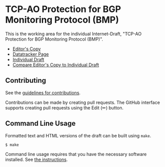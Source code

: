 # TCP-AO Protection for BGP Monitoring Protocol (BMP)

This is the working area for the individual Internet-Draft, "TCP-AO Protection for BGP Monitoring Protocol (BMP)".

* [Editor's Copy](https://hmntsharma.github.io/draft-itef-grow-bmp-tcp-ao/#go.draft-ietf-grow-bmp-tcp-ao.html)
* [Datatracker Page](https://datatracker.ietf.org/doc/draft-ietf-grow-bmp-tcp-ao)
* [Individual Draft](https://datatracker.ietf.org/doc/html/draft-hmntsharma-bmp-tcp-ao)
* [Compare Editor's Copy to Individual Draft](https://hmntsharma.github.io/draft-hmntsharma-bmp-tcp-ao/#go.draft-hmntsharma-bmp-tcp-ao.diff)


## Contributing

See the
[guidelines for contributions](https://github.com/hmntsharma/draft-hmntsharma-bmp-tcp-ao/blob/main/CONTRIBUTING.md).

Contributions can be made by creating pull requests.
The GitHub interface supports creating pull requests using the Edit (✏) button.


## Command Line Usage

Formatted text and HTML versions of the draft can be built using `make`.

```sh
$ make
```

Command line usage requires that you have the necessary software installed.  See
[the instructions](https://github.com/martinthomson/i-d-template/blob/main/doc/SETUP.md).

